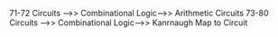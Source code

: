 71-72 Circuits ——>> Combinational Logic——>> Arithmetic Circuits
73-80 Circuits ——>> Combinational Logic——>> Kanrnaugh Map to Circuit